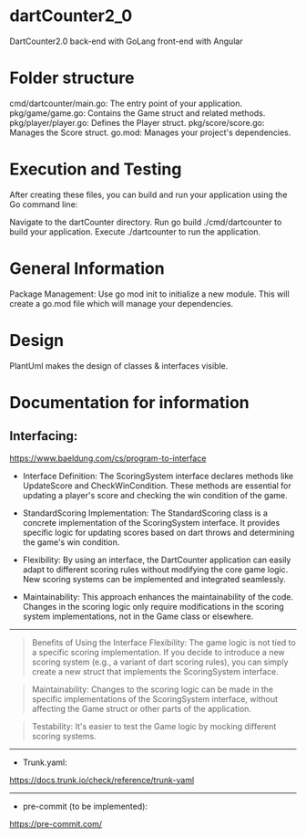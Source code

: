# dartCounter2_0
DartCounter2.0 back-end with GoLang front-end with Angular

# Folder structure
cmd/dartcounter/main.go: The entry point of your application.
pkg/game/game.go: Contains the Game struct and related methods.
pkg/player/player.go: Defines the Player struct.
pkg/score/score.go: Manages the Score struct.
go.mod: Manages your project's dependencies.

# Execution and Testing
After creating these files, you can build and run your application using the Go command line:

Navigate to the dartCounter directory.
Run go build ./cmd/dartcounter to build your application.
Execute ./dartcounter to run the application.

# General Information
Package Management: Use go mod init <module-name> to initialize a new module. This will create a go.mod file which will manage your dependencies.

# Design
PlantUml makes the design of classes & interfaces visible. 


# Documentation for information
##  Interfacing:
 https://www.baeldung.com/cs/program-to-interface

- Interface Definition: The ScoringSystem interface declares methods like UpdateScore and CheckWinCondition. These methods are essential for updating a player's score and checking the win condition of the game.

- StandardScoring Implementation: The StandardScoring class is a concrete implementation of the ScoringSystem interface. It provides specific logic for updating scores based on dart throws and determining the game's win condition.

- Flexibility: By using an interface, the DartCounter application can easily adapt to different scoring rules without modifying the core game logic. New scoring systems can be implemented and integrated seamlessly.

- Maintainability: This approach enhances the maintainability of the code. Changes in the scoring logic only require modifications in the scoring system implementations, not in the Game class or elsewhere.

---
> Benefits of Using the Interface
Flexibility: The game logic is not tied to a specific scoring implementation. If you decide to introduce a new scoring system (e.g., a variant of dart scoring rules), you can simply create a new struct that implements the ScoringSystem interface.

> Maintainability: Changes to the scoring logic can be made in the specific implementations of the ScoringSystem interface, without affecting the Game struct or other parts of the application.

> Testability: It's easier to test the Game logic by mocking different scoring systems.

---

- Trunk.yaml:

https://docs.trunk.io/check/reference/trunk-yaml

---

-  pre-commit (to be implemented):

https://pre-commit.com/